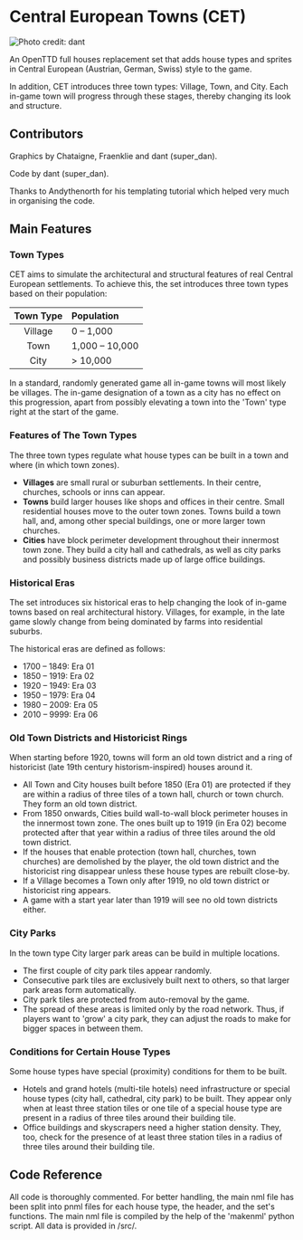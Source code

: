 # Central European Towns (CET)

![Photo credit: dant](docs/cet_collage_721x400.png)

An OpenTTD full houses replacement set that adds house types and sprites in Central European (Austrian, German, Swiss) style to the game.

In addition, CET introduces three town types: Village, Town, and City. Each in-game town will progress through these stages, thereby changing its look and structure.


## Contributors

Graphics by Chataigne, Fraenklie and dant (super_dan). 

Code by dant (super_dan).

Thanks to Andythenorth for his templating tutorial which helped very much in organising the code.


## Main Features

### Town Types
CET aims to simulate the architectural and structural features of real Central European settlements. To achieve this, the set introduces three town types based on their population: 

| **Town Type** | **Population**     |
|:-------------:|:-------------------|
| Village       | 0 – 1,000          |
| Town          | 1,000 – 10,000     |
| City          | > 10,000           |

In a standard, randomly generated game all in-game towns will most likely be villages. The in-game designation of a town as a city has no effect on this progression, apart from possibly elevating a town into the 'Town' type right at the start of the game.


### Features of The Town Types
The three town types regulate what house types can be built in a town and where (in which town zones).

* **Villages** are small rural or suburban settlements. In their centre, churches, schools or inns can appear.
* **Towns** build larger houses like shops and offices in their centre. Small residential houses move to the outer town zones. Towns build a town hall, and, among other special buildings, one or more larger town churches.
* **Cities** have block perimeter development throughout their innermost town zone. They build a city hall and cathedrals, as well as city parks and possibly business districts made up of large office buildings.


### Historical Eras
The set introduces six historical eras to help changing the look of in-game towns based on real architectural history. Villages, for example, in the late game slowly change from being dominated by farms into residential suburbs.

The historical eras are defined as follows:
* 1700 – 1849: Era 01
* 1850 – 1919: Era 02
* 1920 – 1949: Era 03
* 1950 – 1979: Era 04
* 1980 – 2009: Era 05
* 2010 – 9999: Era 06


### Old Town Districts and Historicist Rings
When starting before 1920, towns will form an old town district and a ring of historicist (late 19th century historism-inspired) houses around it.

* All Town and City houses built before 1850 (Era 01) are protected if they are within a radius of three tiles of a town hall, church or town church. They form an old town district.
* From 1850 onwards, Cities build wall-to-wall block perimeter houses in the innermost town zone. The ones built up to 1919 (in Era 02) become protected after that year within a radius of three tiles around the old town district.
* If the houses that enable protection (town hall, churches, town churches) are demolished by the player, the old town district and the historicist ring disappear unless these house types are rebuilt close-by.
* If a Village becomes a Town only after 1919, no old town district or historicist ring appears. 
* A game with a start year later than 1919 will see no old town districts either.


### City Parks
In the town type City larger park areas can be build in multiple locations.

* The first couple of city park tiles appear randomly. 
* Consecutive park tiles are exclusively built next to others, so that larger park areas form automatically.
* City park tiles are protected from auto-removal by the game.
* The spread of these areas is limited only by the road network. Thus, if players want to 'grow' a city park, they can adjust the roads to make for bigger spaces in between them.


### Conditions for Certain House Types
Some house types have special (proximity) conditions for them to be built.

* Hotels and grand hotels (multi-tile hotels) need infrastructure or special house types (city hall, cathedral, city park) to be built. They appear only when at least three station tiles or one tile of a special house type are present in a radius of three tiles around their building tile.
* Office buildings and skyscrapers need a higher station density. They, too, check for the presence of at least three station tiles in a radius of three tiles around their building tile.


## Code Reference

All code is thoroughly commented. For better handling, the main nml file has been split into pnml files for each house type, the header, and the set's functions. The main nml file is compiled by the help of the 'makenml' python script. All data is provided in /src/.